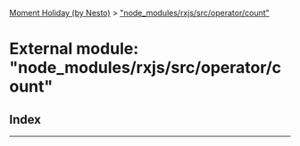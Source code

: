 [Moment Holiday (by Nesto)](../README.md) > ["node_modules/rxjs/src/operator/count"](../modules/_node_modules_rxjs_src_operator_count_.md)

# External module: "node_modules/rxjs/src/operator/count"

## Index

---


